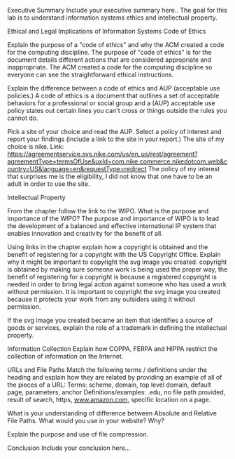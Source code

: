 Executive Summary
Include your executive summary here..
The goal for this lab is to understand information systems ethics and intellectual property.

Ethical and Legal Implications of Information Systems
Code of Ethics

Explain the purpose of a "code of ethics" and why the ACM created a code for the computing discipline.
The purpose of "code of ethics" is for the document details different actions that are considered appropriate and inappropriate. The ACM created a code for the computing discipline so everyone can see the straightforward ethical instructions.

Explain the difference between a code of ethics and AUP (acceptable use policies.)
A code of ethics is a document that outlines a set of acceptable behaviors for a professional or social group and a (AUP) acceptable use policy states out certain lines you can't cross or things outside the rules you cannot do.

Pick a site of your choice and read the AUP. Select a policy of interest and report your findings (include a link to the site in your report.)
The site of my choice is nike. Link: https://agreementservice.svs.nike.com/us/en_us/rest/agreement?agreementType=termsOfUse&uxId=com.nike.commerce.nikedotcom.web&country=US&language=en&requestType=redirect The policy of my interest that surprises me is the eligibility, I did not know that one have to be an adult in order to use the site.

Intellectual Property

From the chapter follow the link to the WIPO. What is the purpose and importance of the WIPO? 
The purpose and importance of WIPO is to lead the development of a balanced and effective international IP system that enables innovation and creativity for the benefit of all.

Using links in the chapter explain how a copyright is obtained and the benefit of registering for a copyright with the US Copyright Office. Explain why it might be important to copyright the svg image you created.
copyright is obtained by making sure someone work is being used the proper way, the benefit of registering for a copyright is because a registered copyright is needed in order to bring legal action against someone who has used a work without permission. It is important to copyright the svg image you created because it protects your work from any outsiders using it without permission.

If the svg image you created became an item that identifies a source of goods or services, explain the role of a trademark in defining the intellectual property.

Information Collection
Explain how COPPA, FERPA and HIPPA restrict the collection of information on the Internet.

URLs and File Paths
Match the following terms / definitions under the heading and explain how they are related by providing an example of all of the pieces of a URL: Terms: scheme, domain, top level domain, default page, parameters, anchor Definitions/examples: .edu, no file path provided, result of search, https, www.amazon.com, specific location on a page.

What is your understanding of difference between Absolute and Relative File Paths. What would you use in your website? Why?

Explain the purpose and use of file compression.

Conclusion
Include your conclusion here...
